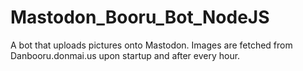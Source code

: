 # Mastodon_Booru_Bot_NodeJS
A bot that uploads pictures onto Mastodon. Images are fetched from Danbooru.donmai.us upon startup and after every hour.
